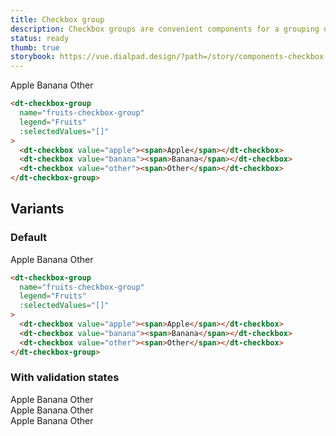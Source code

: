 ```yaml
---
title: Checkbox group
description: Checkbox groups are convenient components for a grouping of related Checkboxes.
status: ready
thumb: true
storybook: https://vue.dialpad.design/?path=/story/components-checkbox-group--default
---
```


<code-well-header>
  <dt-checkbox-group
    name="fruits-checkbox-group"
    legend="Fruits"
    :selectedValues="[]"
  >
    <dt-checkbox value="apple"><span>Apple</span></dt-checkbox>
    <dt-checkbox value="banana"><span>Banana</span></dt-checkbox>
    <dt-checkbox value="other"><span>Other</span></dt-checkbox>
  </dt-checkbox-group>
</code-well-header>

```html
<dt-checkbox-group
  name="fruits-checkbox-group"
  legend="Fruits"
  :selectedValues="[]"
>
  <dt-checkbox value="apple"><span>Apple</span></dt-checkbox>
  <dt-checkbox value="banana"><span>Banana</span></dt-checkbox>
  <dt-checkbox value="other"><span>Other</span></dt-checkbox>
</dt-checkbox-group>
```

## Variants

### Default

<code-well-header>
  <dt-checkbox-group
    name="fruits-checkbox-group"
    legend="Fruits"
    :selectedValues="[]"
  >
    <dt-checkbox value="apple"><span>Apple</span></dt-checkbox>
    <dt-checkbox value="banana"><span>Banana</span></dt-checkbox>
    <dt-checkbox value="other"><span>Other</span></dt-checkbox>
  </dt-checkbox-group>
</code-well-header>

```html
<dt-checkbox-group
  name="fruits-checkbox-group"
  legend="Fruits"
  :selectedValues="[]"
>
  <dt-checkbox value="apple"><span>Apple</span></dt-checkbox>
  <dt-checkbox value="banana"><span>Banana</span></dt-checkbox>
  <dt-checkbox value="other"><span>Other</span></dt-checkbox>
</dt-checkbox-group>
```

### With validation states

<code-well-header>
  <div class="d-stack16">
    <div>
      <dt-checkbox-group
        name="checkbox-group-with-success-message"
        legend="Fruits"
        :messages='[{"message":"Success validation message","type":"success"}]'
      >
        <dt-checkbox value="apple"><span>Apple</span></dt-checkbox>
        <dt-checkbox value="banana"><span>Banana</span></dt-checkbox>
        <dt-checkbox value="other"><span>Other</span></dt-checkbox>
      </dt-checkbox-group>
    </div>
    <div>
      <dt-checkbox-group
        name="checkbox-group-with-warning-message"
        legend="Fruits"
        :messages='[{"message":"Warning validation message","type":"warning"}]'
      >
        <dt-checkbox value="apple"><span>Apple</span></dt-checkbox>
        <dt-checkbox value="banana"><span>Banana</span></dt-checkbox>
        <dt-checkbox value="other"><span>Other</span></dt-checkbox>
      </dt-checkbox-group>
    </div>
    <div>
      <dt-checkbox-group
      name="checkbox-group-with-error-message"
      legend="Fruits"
      :messages='[{"message":"Error validation message","type":"error"}]'
      >
        <dt-checkbox value="apple"><span>Apple</span></dt-checkbox>
        <dt-checkbox value="banana"><span>Banana</span></dt-checkbox>
        <dt-checkbox value="other"><span>Other</span></dt-checkbox>
      </dt-checkbox-group>
    </div>
  </div>
</code-well-header>
